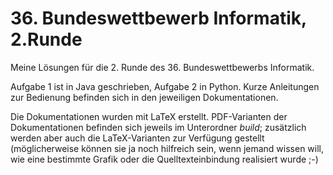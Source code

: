 # 36. Bundeswettbewerb Informatik, 2.Runde
Meine Lösungen für die 2. Runde des 36.  Bundeswettbewerbs Informatik.

Aufgabe 1 ist in Java geschrieben, Aufgabe 2 in Python. Kurze Anleitungen zur Bedienung befinden sich in den jeweiligen Dokumentationen. 

Die Dokumentationen wurden mit LaTeX erstellt. PDF-Varianten der Dokumentationen befinden sich jeweils im Unterordner *build*; zusätzlich werden aber auch die LaTeX-Varianten zur Verfügung gestellt (möglicherweise können sie ja noch hilfreich sein, wenn jemand wissen will, wie eine bestimmte Grafik oder die Quelltexteinbindung realisiert wurde ;-)
